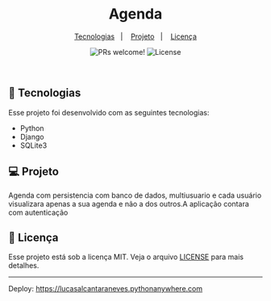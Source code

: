 <h1 align="center">
 Agenda
</h1>

<p align="center">
  <a href="#-tecnologias">Tecnologias</a>&nbsp;&nbsp;&nbsp;|&nbsp;&nbsp;&nbsp;</a>
  <a href="#-projeto">Projeto</a>&nbsp;&nbsp;&nbsp;|&nbsp;&nbsp;&nbsp;</a>
  <a href="#memo-licença">Licença</a>
</p>

<p align="center">
 <img src="https://img.shields.io/static/v1?label=PRs&message=welcome&color=49AA26&labelColor=000000" alt="PRs welcome!" />

  <img alt="License" src="https://img.shields.io/static/v1?label=license&message=MIT&color=49AA26&labelColor=000000">
</p>

<br>

<p align="center">
  
</p>

## 🚀 Tecnologias

Esse projeto foi desenvolvido com as seguintes tecnologias:

- Python
- Django
- SQLite3

## 💻 Projeto

Agenda com persistencia com banco de dados, multiusuario e cada usuário visualizara apenas a sua agenda e não a dos outros.A aplicação contara com autenticação


## :memo: Licença

Esse projeto está sob a licença MIT. Veja o arquivo [LICENSE](LICENSE.md) para mais detalhes.

---

Deploy: https://lucasalcantaraneves.pythonanywhere.com

